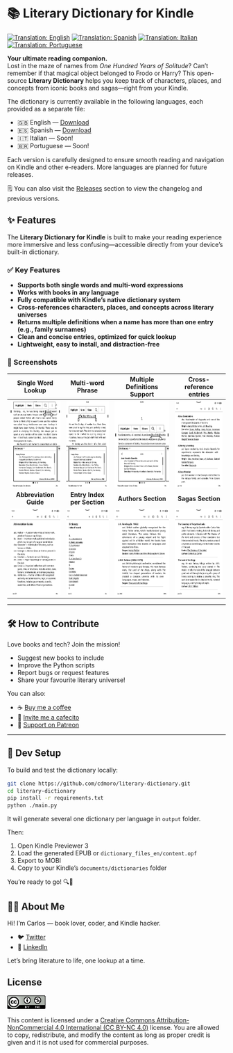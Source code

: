# 📚 Literary Dictionary for Kindle

[![Translation: English](https://img.shields.io/badge/translation-en-blue.svg)](README.md)
[![Translation: Spanish](https://img.shields.io/badge/translation-es-red.svg)](README.es.md)
[![Translation: Italian](https://img.shields.io/badge/translation-it-green.svg)](README.it.md)
[![Translation: Portuguese](https://img.shields.io/badge/translation-pt-yellow.svg)](README.pt.md)

**Your ultimate reading companion.**  
Lost in the maze of names from _One Hundred Years of Solitude_? Can’t remember if that magical object belonged to Frodo or Harry? This open-source **Literary Dictionary** helps you keep track of characters, places, and concepts from iconic books and sagas—right from your Kindle.

The dictionary is currently available in the following languages, each provided as a separate file:

- 🇬🇧 English — [Download](https://github.com/cdmoro/literary-dictionary/releases/download/v1.0.0/Bonadeo.Carlos.-.Diccionario.Literario.EN.v1.0.0.mobi)
- 🇪🇸 Spanish — [Download](https://github.com/cdmoro/literary-dictionary/releases/download/v1.0.0/Bonadeo.Carlos.-.Diccionario.Literario.ES.v1.0.0.mobi)
- 🇮🇹 Italian — Soon!
- 🇧🇷 Portuguese — Soon!

Each version is carefully designed to ensure smooth reading and navigation on Kindle and other e-readers. More languages are planned for future releases.

🗒️ You can also visit the [Releases](https://github.com/cdmoro/literary-dictionary/releases) section to view the changelog and previous versions.

## ✨ Features

The **Literary Dictionary for Kindle** is built to make your reading experience more immersive and less confusing—accessible directly from your device’s built-in dictionary.

### ✅ Key Features

- **Supports both single words and multi-word expressions**  
- **Works with books in any language**
- **Fully compatible with Kindle’s native dictionary system**
- **Cross-references characters, places, and concepts across literary universes**
- **Returns multiple definitions when a name has more than one entry (e.g., family surnames)**
- **Clean and concise entries, optimized for quick lookup**
- **Lightweight, easy to install, and distraction-free**

### 📸 Screenshots

| Single Word Lookup | Multi-word Phrase | Multiple Definitions Support | Cross-reference entries |
|:--------------------:|:-------------------:|:---------------------------:|:---------:|
|<img src="./screenshots/en/01_definition.png" height="200px">|<img src="./screenshots/en/02_definition_group_of_words.png" height="200px">|<img src="./screenshots/en/03_multiple_definitions.png" height="200px">|<img src="./screenshots/en/04_dict.png" height="200px">|
| **Abbreviation Guide** | **Entry Index per Section** | **Authors Section** | **Sagas Section** |
|<img src="./screenshots/en/05_abbr_guide.png" height="200px">|<img src="./screenshots/en/06_entry_index.png" height="200px">|<img src="./screenshots/en/07_authors.png" height="200px">|<img src="./screenshots/en/08_sagas.png" height="200px">|

---

## 🛠️ How to Contribute

Love books and tech? Join the mission!

- Suggest new books to include
- Improve the Python scripts
- Report bugs or request features
- Share your favourite literary universe!

You can also:
- ☕ [Buy me a coffee](https://buymeacoffee.com/cdmoro)
- 🧉 [Invite me a cafecito](http://cafecito.app/cdmoro)
- 🎁 [Support on Patreon](https://patreon.com/cdmoro)

---

## 🧪 Dev Setup

To build and test the dictionary locally:

```bash
git clone https://github.com/cdmoro/literary-dictionary.git
cd literary-dictionary
pip install -r requirements.txt
python ./main.py
```

It will generate several one dictionary per language in `output` folder.

Then:

1. Open Kindle Previewer 3
1. Load the generated EPUB or `dictionary_files_en/content.opf`
1. Export to MOBI
1. Copy to your Kindle’s `documents/dictionaries` folder

You’re ready to go! 🔍📖

## 🙋‍♂️ About Me

Hi! I’m Carlos — book lover, coder, and Kindle hacker.

- 🐦 [Twitter](https://twitter.com/CarlosBonadeo)
- 💼 [LinkedIn](https://www.linkedin.com/in/cdbonadeo/)

Let’s bring literature to life, one lookup at a time.

## License

![CC BY-NC-SA](assets/cc_banner.png)

This content is licensed under a [Creative Commons Attribution-NonCommercial 4.0 International (CC BY-NC 4.0)](https://creativecommons.org/licenses/by-nc/4.0/) license. You are allowed to copy, redistribute, and modify the content as long as proper credit is given and it is not used for commercial purposes.
